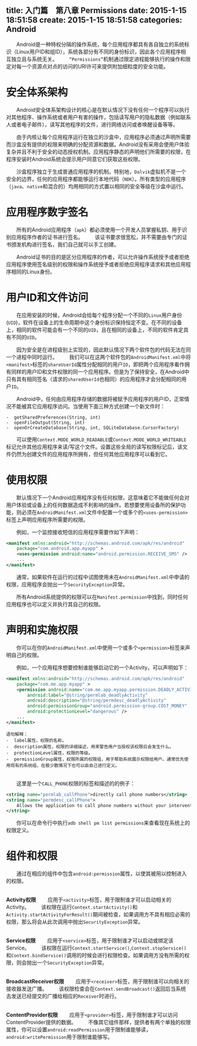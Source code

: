 title: 入门篇　第八章 Permissions
date: 2015-1-15 18:51:58
create: 2015-1-15 18:51:58
categories: Android
---
　　Android是一种特权分隔的操作系统，每个应用程序都具有各自独立的系统标识（Linux用户ID和组ID），系统各部分有不同的身份标识，因此各个应用程序相互独立且与系统无关。
　　`“Permissions”`机制通过限定进程能够执行的操作和限定对每一个资源点对点的访问的URI许可来提供附加细粒度的安全功能。


# 安全体系架构 #
　　Android安全体系架构设计的核心是在默认情况下没有任何一个程序可以执行对其他程序、操作系统或者用户有害的操作，包括读写用户的隐私数据（例如联系人或者电子邮件），读写其他程序的文件，进行网络访问或者唤醒设备等等。

　　由于内核让每个应用程序运行在独立的沙盒中，应用程序必须通过声明所需要而沙盒没有提供的权限来明确的分配资源和数据。Android没有采用会使用户体验复杂并且不利于安全的动态授权机制。应用程序静态的声明他们所需要的权限，在程序安装时Android系统会提示用户同意它们获取这些权限。

　　沙盒程序独立于生成普通应用程序的机制。特别地，`Dalvik`虚拟机不是一个安全的边界，任何的应用程序都能够运行本地代码（`NDK`）。所有类型的应用程序（`java`、`native`和混合的）均用相同的方式置以相同的安全等级在沙盒中运行。

# 应用程序数字签名 #
　　所有的Android应用程序（`apk`）都必须使用一个开发人员掌握私钥、用于识别应用程序作者的证书进行签名。 
　　该证书要求很宽松，并不需要由专门的证书颁发机构进行签名，我们自己就可以手工创建。

　　Android证书的目的是区分应用程序的作者，可以允许操作系统授予或者拒绝应用程序使用签名级别的权限和操作系统授予或者拒绝应用程序请求和其他应用程序相同的Linux身份。

# 用户ID和文件访问 #
　　在应用安装的时候，Android会给每个程序分配一个不同的`Linux`用户身份(`UID`)，软件在设备上的生命周期中这个身份标识保持恒定不变。在不同的设备上，相同的软件可能会有一个不同的`UID`，且在相同的设备上，不同的软件肯定具有不同的`UID`。

　　因为安全是在进程级别上实现的，因此默认情况下两个软件包的代码无法在同一个进程中同时运行。
　　我们可以在这两个软件包的`AndroidManifest.xml`中将`<manifest>`标签的`shareUserId`属性分配相同的用户`ID`，即把两个应用程序看作拥有同样的用户ID和文件权限的同一个应用程序。但是为了保持安全，在Android中只有具有相同签名（请求的`sharedUserId`也相同）的应用程序才会分配相同的用户`ID`。

　　Android中，任何由应用程序存储的数据将被赋予应用程序的用户ID，正常情况不能被其它应用程序访问。当使用下面三种方式创建一个新文件时：

	-  getSharedPreferences(String, int)
	-  openFileOutput(String, int)
	-  openOrCreateDatabase(String, int, SQLiteDatabase.CursorFactory)
　　可以使用`Context.MODE_WORLD_READABLE`或`Context.MODE_WORLD_WRITEABLE`标记允许其他应用程序来读/写这个文件。设置这些全局的读写权限标记后，该文件仍然为创建文件的应用程序所拥有，但任何其他应用程序可以看到它。

# 使用权限 #
　　默认情况下一个Android应用程序没有任何权限，这意味着它不能做任何会对用户体验或设备上的任何数据造成不利影响的操作。若想要使用设备所的保护功能，则必须在`AndroidManifest.xml`文件中配置一个或多个的`<uses-permission>`标签上声明应用程序所需要的权限。

　　例如，一个监控接收短信的应用程序需要作如下声明：
``` xml
<manifest xmlns:android="http://schemas.android.com/apk/res/android"
    package="com.android.app.myapp" >
    <uses-permission android:name="android.permission.RECEIVE_SMS" />
    ...
</manifest>
```
　　通常，如果软件在运行的过程中试图使用未在`AndroidManifest.xml`中申请的权限，应用程序会抛出一个`SecurityException`异常。

　　所有Android系统提供的权限可以在`Manifest.permission`中找到，同时任何应用程序也可以定义并执行其自己的权限。

# 声明和实施权限 #
　　你可以在你的`AndroidManifest.xml`中使用一个或多个`<permission>`标签来声明自己的权限。

　　例如，一个应用程序想要控制谁能够启动它的一个Activity，可以声明如下：
``` xml
<manifest xmlns:android="http://schemas.android.com/apk/res/android" 
    package="com.me.app.myapp" >
    <permission android:name="com.me.app.myapp.permission.DEADLY_ACTIVITY"
        android:label="@string/permlab_deadlyActivity"
        android:description="@string/permdesc_deadlyActivity"
        android:permissionGroup="android.permission-group.COST_MONEY"
        android:protectionLevel="dangerous" />
    ...
</manifest>
```
    语句解释：
    -  label属性，权限的名称。
    -  description属性，权限的详细描述，用来警告用户当授权该权限后会发生什么。
    -  protectionLevel属性，权限的等级。
    -  permissionGroup属性，权限所属的权限组，用于帮助系统展示权限给用户。通常优先使用现有的系统组，在极少数情况下也可以由自己进行定义。

<br>　　这里是一个`CALL_PHONE`权限的标签和描述的的例子：
``` xml
<string name="permlab_callPhone">directly call phone numbers</string> 
<string name="permdesc_callPhone">
    Allows the application to call phone numbers without your intervention. Malicious applications may cause unexpected calls on your phone bill. Note that this does not allow the application to call emergency numbers.
</string>
```

　　你可以在命令行中执行`adb shell pm list permissions`来查看现在系统上的权限定义。

# 组件和权限 #
　　通过在相应的组件中包含`android:permission`属性，以使其被用以控制进入的权限。

<br>**Activity权限**
　　应用于`<activity>`标签，用于限制谁才可以启动相关的Activity。
　　该权限在运行`Context.startActivity()`和`Activity.startActivityForResult()`期间被检查，如果调用方不具有相应必需的权限，那么将会从此次调用中抛出`SecurityException`异常。

<br>**Service权限**
　　应用于`<service>`标签，用于限制谁才可以启动或绑定该Service。
　　该权限在运行`Context.startService()`,`Context.stopService()`和`Context.bindService()`调用的时候会进行权限检查。如果调用方没有所需的权限，则会抛出一个`SecurityException`异常。

<br>**BroadcastReceiver权限**
　　应用于`<receiver>`标签，用于限制谁可以向相关的接收器发送广播。
　　该权限检查会在`Context.sendBroadcast()`返回后当系统去发送已经提交的广播给相应的`Receiver`时进行。

<br>**ContentProvider权限**
　　应用于`<provider>`标签，用于限制谁才可以访问ContentProvider提供的数据。
　　不像其它组件那样，提供者有两个单独的权限属性，你可以设置`android:readPermission`用于限制谁能够读，`android:writePermission`用于限制谁能够写。



<br><br>